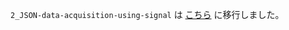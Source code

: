 `2_JSON-data-acquisition-using-signal` は [こちら](https://docs.intdash.jp/sdk/python/latest/ja/guide/datasample.html#json) に移行しました。